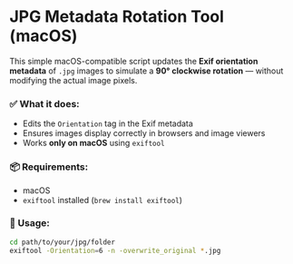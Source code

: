 # JPG Metadata Rotation Tool (macOS)

This simple macOS-compatible script updates the **Exif orientation metadata** of `.jpg` images to simulate a **90° clockwise rotation** — without modifying the actual image pixels.

### ✅ What it does:
- Edits the `Orientation` tag in the Exif metadata
- Ensures images display correctly in browsers and image viewers
- Works **only on macOS** using `exiftool`

### 📦 Requirements:
- macOS
- `exiftool` installed (`brew install exiftool`)

### 🔧 Usage:
```bash
cd path/to/your/jpg/folder
exiftool -Orientation=6 -n -overwrite_original *.jpg
